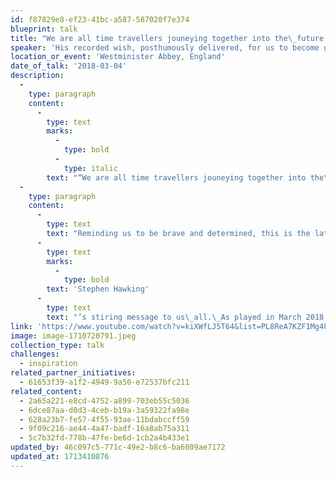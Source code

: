 ```yaml
---
id: f87829e8-ef23-41bc-a587-587020f7e374
blueprint: talk
title: "We are all time travellers jouneying together into the\_future..."
speaker: 'His recorded wish, posthumously delivered, for us to become global citizens.'
location_or_event: 'Westminister Abbey, England'
date_of_talk: '2018-03-04'
description:
  -
    type: paragraph
    content:
      -
        type: text
        marks:
          -
            type: bold
          -
            type: italic
        text: "“We are all time travellers jouneying together into the\_future.\_But let us work together to make that future a place we want to visit.”\_\_\_"
  -
    type: paragraph
    content:
      -
        type: text
        text: "Reminding us to be brave and determined, this is the late\_"
      -
        type: text
        marks:
          -
            type: bold
        text: 'Stephen Hawking'
      -
        type: text
        text: "’s stiring message to us\_all.\_As played in March 2018 at his memorial service at Westminster Abbey, in the garden, and simultaneously transmitted into space, this is Professor Stephen Hawking‘s recorded wish for each of us to become global citizens."
link: 'https://www.youtube.com/watch?v=kiXWfLJ5T64&list=PL8ReA7KZF1Mg48CKRoh-UpHoIC0IdyzGa'
image: image-1710720791.jpeg
collection_type: talk
challenges:
  - inspiration
related_partner_initiatives:
  - 61653f39-a1f2-4949-9a50-e72537bfc211
related_content:
  - 2a65a221-e8cd-4752-a899-703eb55c5036
  - 6dce87aa-d0d3-4ceb-b19a-3a59322fa98e
  - 628a23b7-fe57-4f55-93ae-11bdabccff59
  - 9f09c216-ae44-4a47-badf-16a8ab75a311
  - 5c7b32fd-778b-47fe-be6d-1cb2a4b433e1
updated_by: 46c097c5-771c-49e2-b8c6-ba6009ae7172
updated_at: 1713410876
---
```

